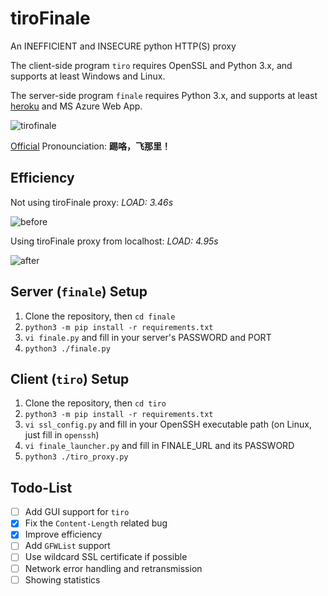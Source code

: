# tiroFinale
An INEFFICIENT and INSECURE python HTTP(S) proxy

The client-side program `tiro` requires OpenSSL and Python 3.x, and supports at least Windows and Linux.

The server-side program `finale` requires Python 3.x, and supports at least [heroku](http://heroku.com) and MS Azure Web App.

![tirofinale](https://cloud.githubusercontent.com/assets/6646473/16940706/251b6fde-4dbe-11e6-9a1c-701e45aeb630.png)

[Official](http://bangumi.bilibili.com/anime/2539) Pronounciation: **踢咯，飞那里！**

## Efficiency

Not using tiroFinale proxy: *LOAD: 3.46s*

![before](https://cloud.githubusercontent.com/assets/6646473/16955889/e033fc4c-4e08-11e6-9b18-f00bf75a5f50.png)

Using tiroFinale proxy from localhost: *LOAD: 4.95s*

![after](https://cloud.githubusercontent.com/assets/6646473/16955850/c6c0f666-4e08-11e6-9feb-7fd576c5cf44.png)


## Server (`finale`) Setup

1. Clone the repository, then `cd finale`
2. `python3 -m pip install -r requirements.txt`
3. `vi finale.py` and fill in your server's PASSWORD and PORT
4. `python3 ./finale.py`

## Client (`tiro`) Setup

1. Clone the repository, then `cd tiro`
2. `python3 -m pip install -r requirements.txt`
3. `vi ssl_config.py` and fill in your OpenSSH executable path (on Linux, just fill in `openssh`)
4. `vi finale_launcher.py` and fill in FINALE_URL and its PASSWORD
5. `python3 ./tiro_proxy.py`

## Todo-List

- [ ] Add GUI support for `tiro`
- [x] Fix the `Content-Length` related bug
- [x] Improve efficiency
- [ ] Add `GFWList` support
- [ ] Use wildcard SSL certificate if possible
- [ ] Network error handling and retransmission
- [ ] Showing statistics
